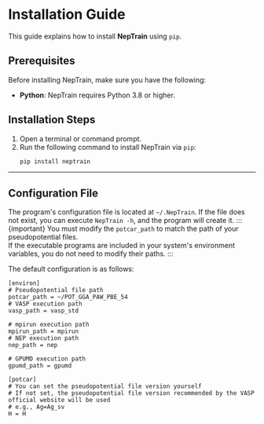 # Installation Guide




This guide explains how to install **NepTrain** using `pip`.

## Prerequisites

Before installing NepTrain, make sure you have the following:

- **Python**: NepTrain requires Python 3.8 or higher.  

## Installation Steps

1. Open a terminal or command prompt.
2. Run the following command to install NepTrain via `pip`:
   ```bash
   pip install neptrain
   ```
---

## Configuration File

The program's configuration file is located at `~/.NepTrain`. If the file does not exist, you can execute `NepTrain -h`, and the program will create it. 
:::{important}
You must modify the `potcar_path` to match the path of your pseudopotential files.  
If the executable programs are included in your system's environment variables, you do not need to modify their paths.
::: 

The default configuration is as follows:

```text
[environ]
# Pseudopotential file path
potcar_path = ~/POT_GGA_PAW_PBE_54
# VASP execution path
vasp_path = vasp_std

# mpirun execution path
mpirun_path = mpirun
# NEP execution path
nep_path = nep

# GPUMD execution path
gpumd_path = gpumd

[potcar]
# You can set the pseudopotential file version yourself
# If not set, the pseudopotential file version recommended by the VASP official website will be used
# e.g., Ag=Ag_sv
H = H
```


 
 